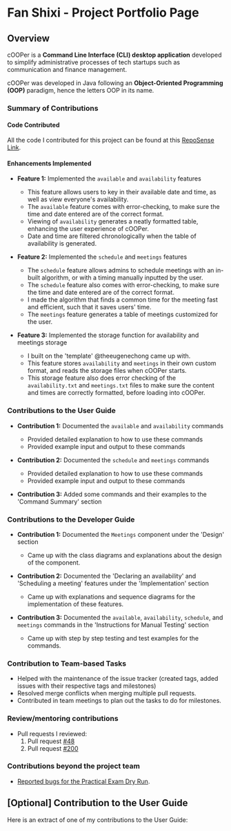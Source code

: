 # Fan Shixi - Project Portfolio Page

## Overview
cOOPer is a **Command Line Interface (CLI) desktop application** developed to simplify administrative processes of tech startups such as communication and finance management.

cOOPer was developed in Java following an **Object-Oriented Programming (OOP)** paradigm, hence the letters OOP in its name.

### Summary of Contributions

#### Code Contributed
All the code I contributed for this project can be found at this [RepoSense Link](https://nus-cs2113-ay2122s1.github.io/tp-dashboard/?search=&sort=groupTitle&sortWithin=title&timeframe=commit&mergegroup=&groupSelect=groupByRepos&breakdown=true&checkedFileTypes=docs~functional-code~test-code~other&since=2021-09-25&tabOpen=true&tabType=authorship&tabAuthor=fansxx&tabRepo=AY2122S1-CS2113T-W13-4%2Ftp%5Bmaster%5D&authorshipIsMergeGroup=false&authorshipFileTypes=docs~functional-code~test-code&authorshipIsBinaryFileTypeChecked=false).

#### Enhancements Implemented
- **Feature 1:** Implemented the `available` and `availability` features
    - This feature allows users to key in their available date and time, as well as view everyone's availability.
    - The `available` feature comes with error-checking, to make sure the time and date entered are of the correct format.
    - Viewing of `availability` generates a neatly formatted table, enhancing the user experience of cOOPer.
    - Date and time are filtered chronologically when the table of availability is generated.

- **Feature 2:** Implemented the `schedule` and `meetings` features
    - The `schedule` feature allows admins to schedule meetings with an in-built algorithm, or with a timing manually inputted by the user.
    - The `schedule` feature also comes with error-checking, to make sure the time and date entered are of the correct format.
    - I made the algorithm that finds a common time for the meeting fast and efficient, such that it saves users' time.
    - The `meetings` feature generates a table of meetings customized for the user.

- **Feature 3:** Implemented the storage function for availability and meetings storage
  - I built on the 'template' @theeugenechong came up with.
  - This feature stores `availability` and `meetings` in their own custom format, and reads the storage files when cOOPer starts.
  - This storage feature also does error checking of the `availability.txt` and `meetings.txt` files to make sure the content and times are correctly formatted, before loading into cOOPer.

<div style="page-break-after: always;"></div>

### Contributions to the User Guide
- **Contribution 1:** Documented the `available` and `availability` commands
  - Provided detailed explanation to how to use these commands
  - Provided example input and output to these commands

- **Contribution 2:** Documented the `schedule` and `meetings` commands
  - Provided detailed explanation to how to use these commands
  - Provided example input and output to these commands

- **Contribution 3:** Added some commands and their examples to the 'Command Summary' section

### Contributions to the Developer Guide
- **Contribution 1:** Documented the `Meetings` component under the 'Design' section 
  - Came up with the class diagrams and explanations about the design of the component.

- **Contribution 2:** Documented the 'Declaring an availability' and 'Scheduling a meeting' features under the 'Implementation' section
  - Came up with explanations and sequence diagrams for the implementation of these features.

- **Contribution 3:** Documented the `available`, `availability`, `schedule`, and `meetings` commands in the 'Instructions for Manual Testing' section
  - Came up with step by step testing and test examples for the commands.

<div style="page-break-after: always;"></div>

### Contribution to Team-based Tasks
- Helped with the maintenance of the issue tracker (created tags, added issues with their respective tags and milestones)
- Resolved merge conflicts when merging multiple pull requests.
- Contributed in team meetings to plan out the tasks to do for milestones.

### Review/mentoring contributions
- Pull requests I reviewed:
  1. Pull request [#48](https://github.com/AY2122S1-CS2113T-W13-4/tp/pull/48)
  2. Pull request [#200](https://github.com/AY2122S1-CS2113T-W13-4/tp/pull/200)

### Contributions beyond the project team
- [Reported bugs for the Practical Exam Dry Run](https://github.com/fansxx/ped/issues).

<div style="page-break-after: always;"></div>

## [Optional] Contribution to the User Guide

Here is an extract of one of my contributions to the User Guide:
